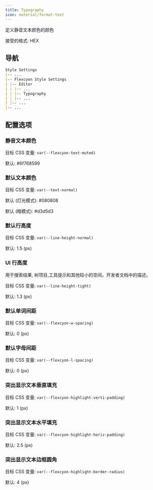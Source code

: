 ```yaml
---
title: Typography
icon: material/format-text
---
```


定义静音文本颜色的颜色

接受的格式: HEX

## 导航

```md
Style Settings
|-- ...
|-- Flexcyon Style Settings
| |-- Editor
| | |-- ...
| | |-- Typography
| | |-- ...
| |-- ...
|-- ...
```

## 配置选项

### 静音文本颜色

目标 CSS 变量: `var(--flexcyon-text-muted)`

默认:
<span class="col-sqr" style="background-color: #6f768599"></span> #6f768599

### 默认文本颜色

目标 CSS 变量: `var(--text-normal)`

默认 (灯光模式):
<span class="col-sqr" style="background-color: #080808"></span> #080808

默认 (暗模式):
<span class="col-sqr" style="background-color: #d3d5d3"></span> #d3d5d3

### 默认行高度

目标 CSS 变量: `var(--line-height-normal)`

默认: 1.5 (px)

### UI 行高度
用于搜索结果, 树项目,工具提示和其他较小的空间。开发者文档中的描述。

目标 CSS 变量: `var(--line-height-tight)`

默认: 1.3 (px)

### 默认单词间距

目标 CSS 变量: `var(--flexcyon-w-spacing)`

默认: 0 (px)

### 默认字母间距

目标 CSS 变量: `var(--flexcyon-l-spacing)`

默认: 0 (px)

### 突出显示文本垂直填充

目标 CSS 变量: `var(--flexcyon-highlight-verti-padding)`

默认: 1 (px)

### 突出显示文本水平填充

目标 CSS 变量: `var(--flexcyon-highlight-horiz-padding)`

默认: 2.5 (px)

### 突出显示文本边框圆角

目标 CSS 变量: `var(--flexcyon-highlight-border-radius)`

默认: 4 (px)
